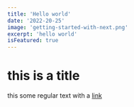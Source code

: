 ```yaml
---
title: 'Hello world'
date: '2022-20-25'
image: 'getting-started-with-next.png'
excerpt: 'hello world'
isFeatured: true
---
```


# this is a title

this some regular text with a [link](https://github.com/)
